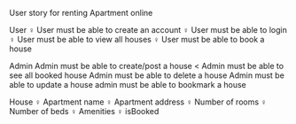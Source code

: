 User story for renting Apartment online


User
♀️ User must be able to create an account
♀️ User must be able to login
♀️ User must be able to view all houses
♀️ User must be able to book a house



Admin
Admin must be able to create/post a house
< Admin must be able to see all booked house
Admin must be able to delete a house
Admin must be able to update a house
admin must be able to bookmark a house


House
♀️ Apartment name
♀️ Apartment address
♀️ Number of rooms
♀️ Number of beds
♀️ Amenities
♀️ isBooked


